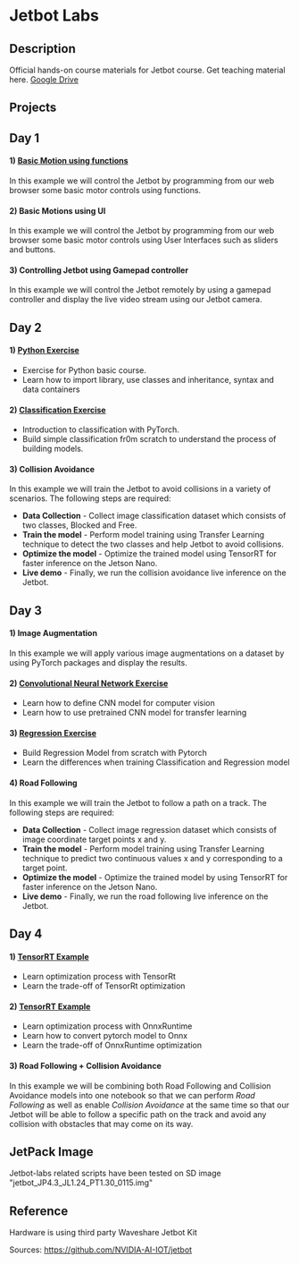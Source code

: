 # Jetbot Labs

## Description

Official hands-on course materials for Jetbot course. Get teaching material here. [Google Drive](https://drive.google.com/drive/folders/1kouNSwzXxB1WmOn5PEQBK9Xc_rnNbilq?usp=sharing)

## Projects

## Day 1

#### 1) [Basic Motion using functions](/notebooks/Day_1/)

In this example we will control the Jetbot by programming from our web browser some basic motor controls using functions.

#### 2) Basic Motions using UI

In this example we will control the Jetbot by programming from our web browser some basic motor controls using User Interfaces such as sliders and buttons.

#### 3) Controlling Jetbot using Gamepad controller

In this example we will control the Jetbot remotely by using a gamepad controller and display the live video stream using our Jetbot camera.

## Day 2

#### 1) [Python Exercise](/notebooks/Day_2/Python_Exercise)

- Exercise for Python basic course.
- Learn how to import library, use classes and inheritance, syntax and data containers

#### 2) [Classification Exercise](/notebooks/Day_2/Classification_Exercise)

- Introduction to classification with PyTorch.
- Build simple classification fr0m scratch to understand the process of building models.

#### 3) Collision Avoidance

In this example we will train the Jetbot to avoid collisions in a variety of scenarios. The following steps are required:

- **Data Collection** - Collect image classification dataset which consists of two classes, Blocked and Free.  
- **Train the model** - Perform model training using Transfer Learning technique to detect the two classes and help Jetbot to avoid collisions.  
- **Optimize the model** - Optimize the trained model using TensorRT for faster inference on the Jetson Nano.  
- **Live demo** - Finally, we run the collision avoidance live inference on the Jetbot.

## Day 3

#### 1) Image Augmentation

In this example we will apply various image augmentations on a dataset by using PyTorch packages and display the results.

#### 2) [Convolutional Neural Network Exercise](/notebooks/Day_3/CNN_Exercise)

- Learn how to define CNN model for computer vision
- Learn how to use pretrained CNN model for transfer learning

#### 3) [Regression Exercise](/notebooks/Day_3/Regression_Exercise)

- Build Regression Model from scratch with Pytorch
- Learn the differences when training Classification and Regression model

#### 4) Road Following

In this example we will train the Jetbot to follow a path on a track. The following steps are required:

- **Data Collection** - Collect image regression dataset which consists of image coordinate target points x and y. 
- **Train the model** - Perform model training using Transfer Learning technique to predict two continuous values x and y corresponding to a target point.  
- **Optimize the model** - Optimize the trained model by using TensorRT for faster inference on the Jetson Nano.  
- **Live demo** - Finally, we run the road following live inference on the Jetbot. 

## Day 4

#### 1) [TensorRT Example](/notebooks/Day_4/Examples/Example_1_TensorRt.ipynb)

- Learn optimization process with TensorRt
- Learn the trade-off of TensorRt optimization

#### 2) [TensorRT Example](/notebooks/Day_4/Examples/Example_2_OnnxRuntime.ipynb)

- Learn optimization process with OnnxRuntime
- Learn how to convert pytorch model to Onnx
- Learn the trade-off of OnnxRuntime optimization

#### 3) Road Following + Collision Avoidance

In this example we will be combining both Road Following and Collision Avoidance models into one notebook so that we can perform *Road Following* as well as enable *Collision Avoidance* at the same time so that our Jetbot will be able to follow a specific path on the track and avoid any collision with obstacles that may come on its way.

## JetPack Image

Jetbot-labs related scripts have been tested on SD image "jetbot_JP4.3_JL1.24_PT1.30_0115.img"

## Reference

Hardware is using third party Waveshare Jetbot Kit

Sources: https://github.com/NVIDIA-AI-IOT/jetbot
